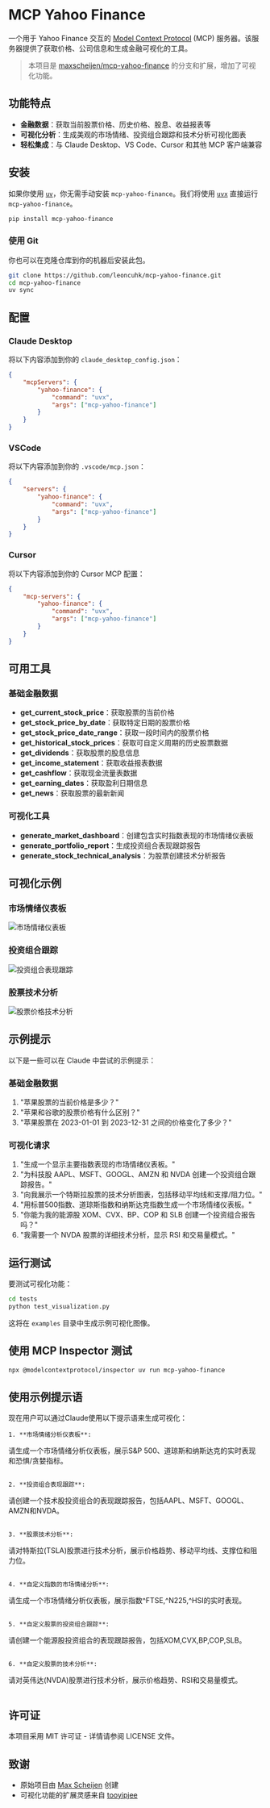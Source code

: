 # MCP Yahoo Finance

一个用于 Yahoo Finance 交互的 [Model Context Protocol](https://modelcontextprotocol.io) (MCP) 服务器。该服务器提供了获取价格、公司信息和生成金融可视化的工具。

> 本项目是 [maxscheijen/mcp-yahoo-finance](https://github.com/maxscheijen/mcp-yahoo-finance) 的分支和扩展，增加了可视化功能。

## 功能特点

- **金融数据**：获取当前股票价格、历史价格、股息、收益报表等
- **可视化分析**：生成美观的市场情绪、投资组合跟踪和技术分析可视化图表
- **轻松集成**：与 Claude Desktop、VS Code、Cursor 和其他 MCP 客户端兼容

## 安装

如果你使用 [`uv`](https://docs.astral.sh/uv/)，你无需手动安装 `mcp-yahoo-finance`。我们将使用 [`uvx`](https://docs.astral.sh/uv/guides/tools/) 直接运行 `mcp-yahoo-finance`。

```sh
pip install mcp-yahoo-finance
```

### 使用 Git

你也可以在克隆仓库到你的机器后安装此包。

```sh
git clone https://github.com/leoncuhk/mcp-yahoo-finance.git
cd mcp-yahoo-finance
uv sync
```

## 配置

### Claude Desktop

将以下内容添加到你的 `claude_desktop_config.json`：

```json
{
    "mcpServers": {
        "yahoo-finance": {
            "command": "uvx",
            "args": ["mcp-yahoo-finance"]
        }
    }
}
```


### VSCode

将以下内容添加到你的 `.vscode/mcp.json`：

```json
{
    "servers": {
        "yahoo-finance": {
            "command": "uvx",
            "args": ["mcp-yahoo-finance"]
        }
    }
}
```

### Cursor

将以下内容添加到你的 Cursor MCP 配置：

```json
{
    "mcp-servers": {
        "yahoo-finance": {
            "command": "uvx",
            "args": ["mcp-yahoo-finance"]
        }
    }
}
```

## 可用工具

### 基础金融数据
- **get_current_stock_price**：获取股票的当前价格
- **get_stock_price_by_date**：获取特定日期的股票价格
- **get_stock_price_date_range**：获取一段时间内的股票价格
- **get_historical_stock_prices**：获取可自定义周期的历史股票数据
- **get_dividends**：获取股票的股息信息
- **get_income_statement**：获取收益报表数据
- **get_cashflow**：获取现金流量表数据
- **get_earning_dates**：获取盈利日期信息
- **get_news**：获取股票的最新新闻

### 可视化工具
- **generate_market_dashboard**：创建包含实时指数表现的市场情绪仪表板
- **generate_portfolio_report**：生成投资组合表现跟踪报告
- **generate_stock_technical_analysis**：为股票创建技术分析报告

## 可视化示例

### 市场情绪仪表板
![市场情绪仪表板](./tests/examples/market_sentiment.png)

### 投资组合跟踪
![投资组合表现跟踪](./tests/examples/portfolio.png)

### 股票技术分析
![股票价格技术分析](./tests/examples/analysis.png)

## 示例提示

以下是一些可以在 Claude 中尝试的示例提示：

### 基础金融数据
1. "苹果股票的当前价格是多少？"
2. "苹果和谷歌的股票价格有什么区别？"
3. "苹果股票在 2023-01-01 到 2023-12-31 之间的价格变化了多少？"

### 可视化请求
1. "生成一个显示主要指数表现的市场情绪仪表板。"
2. "为科技股 AAPL、MSFT、GOOGL、AMZN 和 NVDA 创建一个投资组合跟踪报告。"
3. "向我展示一个特斯拉股票的技术分析图表，包括移动平均线和支撑/阻力位。"
4. "用标普500指数、道琼斯指数和纳斯达克指数生成一个市场情绪仪表板。"
5. "你能为我的能源股 XOM、CVX、BP、COP 和 SLB 创建一个投资组合报告吗？"
6. "我需要一个 NVDA 股票的详细技术分析，显示 RSI 和交易量模式。"

## 运行测试

要测试可视化功能：

```sh
cd tests
python test_visualization.py
```

这将在 `examples` 目录中生成示例可视化图像。



## 使用 MCP Inspector 测试

```sh
npx @modelcontextprotocol/inspector uv run mcp-yahoo-finance
```


## 使用示例提示语

现在用户可以通过Claude使用以下提示语来生成可视化：

```
1. **市场情绪分析仪表板**:
   ```
   请生成一个市场情绪分析仪表板，展示S&P 500、道琼斯和纳斯达克的实时表现和恐惧/贪婪指标。
   ```

2. **投资组合表现跟踪**:
   ```
   请创建一个技术股投资组合的表现跟踪报告，包括AAPL、MSFT、GOOGL、AMZN和NVDA。
   ```

3. **股票技术分析**:
   ```
   请对特斯拉(TSLA)股票进行技术分析，展示价格趋势、移动平均线、支撑位和阻力位。
   ```

4. **自定义指数的市场情绪分析**:
   ```
   请生成一个市场情绪分析仪表板，展示指数^FTSE,^N225,^HSI的实时表现。
   ```

5. **自定义股票的投资组合跟踪**:
   ```
   请创建一个能源股投资组合的表现跟踪报告，包括XOM,CVX,BP,COP,SLB。
   ```

6. **自定义股票的技术分析**:
   ```
   请对英伟达(NVDA)股票进行技术分析，展示价格趋势、RSI和交易量模式。
   ```

```


## 许可证

本项目采用 MIT 许可证 - 详情请参阅 LICENSE 文件。

## 致谢

- 原始项目由 [Max Scheijen](https://github.com/maxscheijen) 创建
- 可视化功能的扩展灵感来自 [tooyipjee](https://github.com/tooyipjee) 